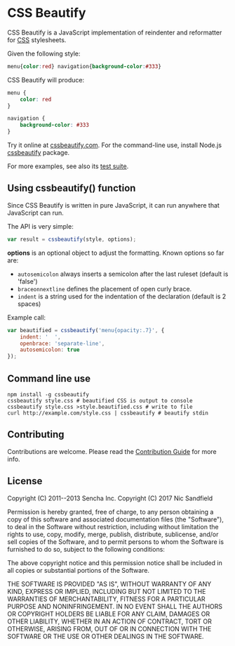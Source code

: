 # CSS Beautify

CSS Beautify is a JavaScript implementation of reindenter and reformatter for
[CSS](http://www.w3.org/Style/CSS/) stylesheets.

Given the following style:

```css
menu{color:red} navigation{background-color:#333}
```

CSS Beautify will produce:

```css
menu {
    color: red
}

navigation {
    background-color: #333
}
```

Try it online at [cssbeautify.com](http://cssbeautify.com).  For the command-line
use, install Node.js [cssbeautify](https://npmjs.org/package/cssbeautify)
package.

For more examples, see also its [test suite](http://cssbeautify.com/test/).

## Using cssbeautify() function

Since CSS Beautify is written in pure JavaScript, it can run anywhere that
JavaScript can run.

The API is very simple:

```javascript
var result = cssbeautify(style, options);
```

**options** is an optional object to adjust the formatting.  Known options so
far are:

  *  <code>autosemicolon</code> always inserts a semicolon after the last
     ruleset (default is 'false')
  *  <code>braceonnextline</code> defines the placement of open curly brace.
  *  <code>indent</code> is a string used for the indentation of the declaration
     (default is 2 spaces)

Example call:

```javascript
var beautified = cssbeautify('menu{opacity:.7}', {
    indent: '  ',
    openbrace: 'separate-line',
    autosemicolon: true
});
```

## Command line use

```
npm install -g cssbeautify
cssbeautify style.css # beautified CSS is output to console
cssbeautify style.css >style.beautified.css # write to file
curl http://example.com/style.css | cssbeautify # beautify stdin
```

## Contributing

Contributions are welcome.  Please read the [Contribution
Guide](https://github.com/niczero/cssbeautify/blob/master/CONTRIBUTING.md)
for more info.

## License

Copyright (C) 2011--2013 Sencha Inc.
Copyright (C) 2017 Nic Sandfield

Permission is hereby granted, free of charge, to any person obtaining a copy of
this software and associated documentation files (the "Software"), to deal in
the Software without restriction, including without limitation the rights to
use, copy, modify, merge, publish, distribute, sublicense, and/or sell copies of
the Software, and to permit persons to whom the Software is furnished to do so,
subject to the following conditions:

The above copyright notice and this permission notice shall be included in all
copies or substantial portions of the Software.

THE SOFTWARE IS PROVIDED "AS IS", WITHOUT WARRANTY OF ANY KIND, EXPRESS OR
IMPLIED, INCLUDING BUT NOT LIMITED TO THE WARRANTIES OF MERCHANTABILITY, FITNESS
FOR A PARTICULAR PURPOSE AND NONINFRINGEMENT.  IN NO EVENT SHALL THE AUTHORS OR
COPYRIGHT HOLDERS BE LIABLE FOR ANY CLAIM, DAMAGES OR OTHER LIABILITY, WHETHER
IN AN ACTION OF CONTRACT, TORT OR OTHERWISE, ARISING FROM, OUT OF OR IN
CONNECTION WITH THE SOFTWARE OR THE USE OR OTHER DEALINGS IN THE SOFTWARE.
